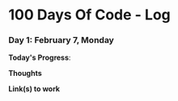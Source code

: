 # 100 Days Of Code - Log

### Day 1: February 7, Monday

**Today's Progress**: 

**Thoughts** 

**Link(s) to work**

